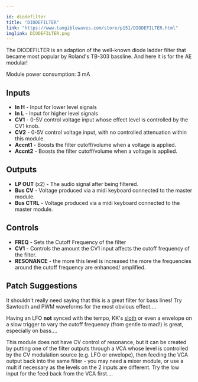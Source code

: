 ```yaml
---

id: diodefilter
title: "DIODEFILTER"
link: "https://www.tangiblewaves.com/store/p151/DIODEFILTER.html"
imglink: DIODEFILTER.png
---
```





The DIODEFILTER is an adaption of the well-known diode ladder filter that became most popular by Roland's TB-303 bassline. And here it is for the AE modular!

Module power consumption: 3 mA

## Inputs

*   **In H** - Input for lower level signals
*   **In L** - Input for higher level signals
*   **CV1** - 0-5V control voltage input whose effect level is controlled by the CV1 knob.
*   **CV2** - 0-5V control voltage input, with no controlled attenuation within this module.
*   **Accnt1** - Boosts the filter cutoff/volume when a voltage is applied.
*   **Accnt2** - Boosts the filter cutoff/volume when a voltage is applied.

## Outputs

*   **LP OUT** (x2) - The audio signal after being filtered.
*   **Bus CV** - Voltage produced via a midi keyboard connected to the master module.
*   **Bus CTRL** - Voltage produced via a midi keyboard connected to the master module.

## Controls

*   **FREQ** - Sets the Cutoff Frequency of the filter
*   **CV1** - Controls the amount the CV1 input affects the cutoff frequency of the filter.
*   **RESONANCE** - the more this level is increased the more the frequencies around the cutoff frequency are enhanced/ amplified.

## Patch Suggestions

It shouldn't really need saying that this is a great filter for bass lines! Try Sawtooth and PWM waveforms for the most obvious effect....

Having an LFO **not** synced with the tempo, KK's [sloth](https://wiki.aemodular.com/pmwiki.php/AeManual/KeuerslagerkurtSloth) or even a envelope on a slow trigger to vary the cutoff frequency (from gentle to mad!) is great, especially on bass....

This module does not have CV control of resonance, but it can be created by putting one of the filter outputs through a VCA whose level is controlled by the CV modulation source (e.g. LFO or envelope), then feeding the VCA output back into the same filter - you may need a mixer module, or use a mult if necessary as the levels on the 2 inputs are different. Try the low input for the feed back from the VCA first....





